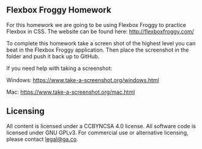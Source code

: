 ## Flexbox Froggy Homework

For this homework we are going to be using Flexbox Froggy to practice Flexbox in CSS. The website can be found here:
http://flexboxfroggy.com/

To complete this homework take a screen shot of the highest level you can beat in the Flexbox Froggy application. Then place the screenshot in the folder and push it back up to GitHub.

If you need help with taking a screenshot:

Windows: https://www.take-a-screenshot.org/windows.html

Mac: https://www.take-a-screenshot.org/mac.html

## Licensing
All content is licensed under a CC­BY­NC­SA 4.0 license.
All software code is licensed under GNU GPLv3. For commercial use or alternative licensing, please contact legal@ga.co.
